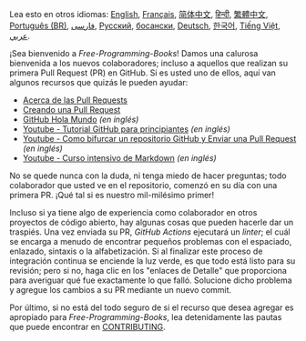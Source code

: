 Lea esto en otros idiomas: [English](HOWTO.md), [Français](HOWTO-fr.md), [简体中文](HOWTO-zh.md), [हिन्दी](HOWTO-hi.md), [繁體中文](HOWTO-zh_TW.md), [Português (BR)](HOWTO-pt_BR.md), [فارسی](HOWTO-fa_IR.md), [Русский](HOWTO-ru.md), [босански](HOWTO-bs.md), [Deutsch](HOWTO-de.md), [한국어](HOWTO-kr.md), [Tiếng Việt](HOWTO-vi.md), [عربي](HOWTO-ar.md).

¡Sea bienvenido a *Free-Programming-Books*! Damos una calurosa bienvenida a los nuevos colaboradores; incluso a aquellos que realizan su primera Pull Request (PR) en GitHub. Si es usted uno de ellos, aquí van algunos recursos que quizás le pueden ayudar:

* [Acerca de las Pull Requests](https://docs.github.com/es/github/collaborating-with-pull-requests/proposing-changes-to-your-work-with-pull-requests/about-pull-requests)
* [Creando una Pull Request](https://docs.github.com/es/github/collaborating-with-pull-requests/proposing-changes-to-your-work-with-pull-requests/creating-a-pull-request)
* [GitHub Hola Mundo](https://guides.github.com/activities/hello-world/) *(en inglés)*
* [Youtube - Tutorial GitHub para principiantes](https://www.youtube.com/watch?v=0fKg7e37bQE) *(en inglés)*
* [Youtube - Como bifurcar un repositorio GitHub y Enviar una Pull Request](https://www.youtube.com/watch?v=G1I3HF4YWEw) *(en inglés)*
* [Youtube - Curso intensivo de Markdown](https://www.youtube.com/watch?v=HUBNt18RFbo) *(en inglés)*


No se quede nunca con la duda, ni tenga miedo de hacer preguntas; todo colaborador que usted ve en el repositorio, comenzó en su día con una primera PR. ¡Qué tal si es nuestro mil-milésimo primer!

Incluso si ya tiene algo de experiencia como colaborador en otros proyectos de código abierto, hay algunas cosas que pueden hacerle dar un traspiés. Una vez enviada su PR, *GitHub Actions* ejecutará un *linter*; el cuál se encarga a menudo de encontrar pequeños problemas con el espaciado, enlazado, sintaxis o la alfabetización. Si al finalizar este proceso de integración continua se enciende la luz verde, es que todo está listo para su revisión; pero si no, haga clic en los "enlaces de Detalle" que proporciona para averiguar qué fue exactamente lo que falló. Solucione dicho problema y agregue los cambios a su PR mediante un nuevo commit.

Por último, si no está del todo seguro de si el recurso que desea agregar es apropiado para *Free-Programming-Books*, lea detenidamente las pautas que puede encontrar en [CONTRIBUTING](CONTRIBUTING-es.md).
